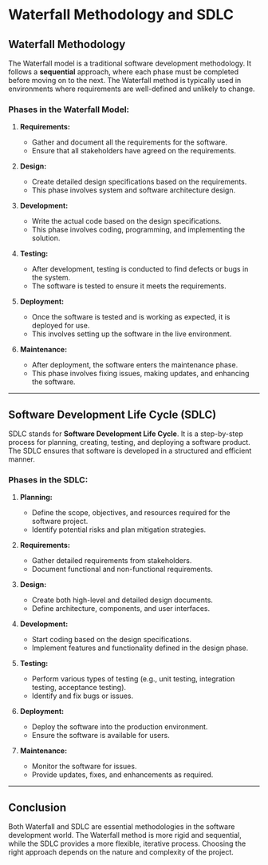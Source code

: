# Waterfall Methodology and SDLC

## Waterfall Methodology

The Waterfall model is a traditional software development methodology. It follows a **sequential** approach, where each phase must be completed before moving on to the next. The Waterfall method is typically used in environments where requirements are well-defined and unlikely to change.

### Phases in the Waterfall Model:

1. **Requirements:** 
   - Gather and document all the requirements for the software.
   - Ensure that all stakeholders have agreed on the requirements.

2. **Design:** 
   - Create detailed design specifications based on the requirements.
   - This phase involves system and software architecture design.

3. **Development:** 
   - Write the actual code based on the design specifications.
   - This phase involves coding, programming, and implementing the solution.

4. **Testing:** 
   - After development, testing is conducted to find defects or bugs in the system.
   - The software is tested to ensure it meets the requirements.

5. **Deployment:** 
   - Once the software is tested and is working as expected, it is deployed for use.
   - This involves setting up the software in the live environment.

6. **Maintenance:** 
   - After deployment, the software enters the maintenance phase.
   - This phase involves fixing issues, making updates, and enhancing the software.

---

## Software Development Life Cycle (SDLC)

SDLC stands for **Software Development Life Cycle**. It is a step-by-step process for planning, creating, testing, and deploying a software product. The SDLC ensures that software is developed in a structured and efficient manner.

### Phases in the SDLC:

1. **Planning:**
   - Define the scope, objectives, and resources required for the software project.
   - Identify potential risks and plan mitigation strategies.

2. **Requirements:**
   - Gather detailed requirements from stakeholders.
   - Document functional and non-functional requirements.

3. **Design:**
   - Create both high-level and detailed design documents.
   - Define architecture, components, and user interfaces.

4. **Development:**
   - Start coding based on the design specifications.
   - Implement features and functionality defined in the design phase.

5. **Testing:**
   - Perform various types of testing (e.g., unit testing, integration testing, acceptance testing).
   - Identify and fix bugs or issues.

6. **Deployment:**
   - Deploy the software into the production environment.
   - Ensure the software is available for users.

7. **Maintenance:**
   - Monitor the software for issues.
   - Provide updates, fixes, and enhancements as required.

---

## Conclusion

Both Waterfall and SDLC are essential methodologies in the software development world. The Waterfall method is more rigid and sequential, while the SDLC provides a more flexible, iterative process. Choosing the right approach depends on the nature and complexity of the project.
